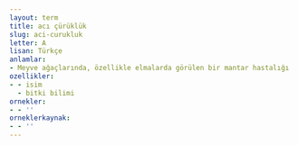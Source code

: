 ```yaml
---
layout: term
title: acı çürüklük
slug: aci-curukluk
letter: A
lisan: Türkçe
anlamlar:
- Meyve ağaçlarında, özellikle elmalarda görülen bir mantar hastalığı
ozellikler:
- - isim
  - bitki bilimi
ornekler:
- - ''
orneklerkaynak:
- - ''
---
```

